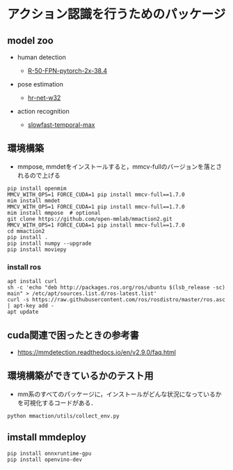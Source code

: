 # アクション認識を行うためのパッケージ

## model zoo

- human detection
  - [R-50-FPN-pytorch-2x-38.4](https://download.openmmlab.com/mmdetection/v2.0/faster_rcnn/faster_rcnn_r50_fpn_2x_coco/faster_rcnn_r50_fpn_2x_coco_bbox_mAP-0.384_20200504_210434-a5d8aa15.pth)

- pose estimation
  - [hr-net-w32](https://download.openmmlab.com/mmpose/top_down/hrnet/hrnet_w32_coco_256x192-c78dce93_20200708.pth)

- action recognition
  - [slowfast-temporal-max](https://download.openmmlab.com/mmaction/detection/ava/slowfast_temporal_max_focal_alpha3_gamma1_kinetics_pretrained_r50_8x8x1_cosine_10e_ava22_rgb/slowfast_temporal_max_focal_alpha3_gamma1_kinetics_pretrained_r50_8x8x1_cosine_10e_ava22_rgb-345618cd.pth)

## 環境構築
- mmpose, mmdetをインストールすると，mmcv-fullのバージョンを落とされるので上げる

```
pip install openmim
MMCV_WITH_OPS=1 FORCE_CUDA=1 pip install mmcv-full==1.7.0
mim install mmdet
MMCV_WITH_OPS=1 FORCE_CUDA=1 pip install mmcv-full==1.7.0
mim install mmpose  # optional
git clone https://github.com/open-mmlab/mmaction2.git
MMCV_WITH_OPS=1 FORCE_CUDA=1 pip install mmcv-full==1.7.0
cd mmaction2
pip install .
pip install numpy --upgrade
pip install moviepy
```

### install ros
```
apt install curl
sh -c 'echo "deb http://packages.ros.org/ros/ubuntu $(lsb_release -sc) main" > /etc/apt/sources.list.d/ros-latest.list'
curl -s https://raw.githubusercontent.com/ros/rosdistro/master/ros.asc | apt-key add -
apt update
```

## cuda関連で困ったときの参考書

- https://mmdetection.readthedocs.io/en/v2.9.0/faq.html

## 環境構築ができているかのテスト用

- mm系のすべてのパッケージに，インストールがどんな状況になっているかを可視化するコードがある．
```
python mmaction/utils/collect_env.py
```


## imstall mmdeploy

```
pip install onnxruntime-gpu
pip install openvino-dev
```
